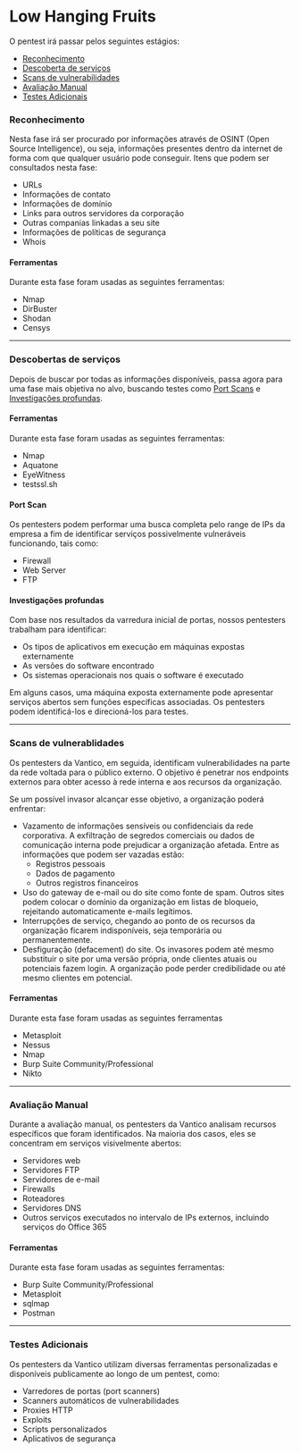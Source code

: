 # Low Hanging Fruits

O pentest irá passar pelos seguintes estágios:

* [Reconhecimento](low-hanging-fruits.md#reconhecimento)
* [Descoberta de serviços](low-hanging-fruits.md#descobertas-de-servicos)
* [Scans de vulnerabilidades](low-hanging-fruits.md#scans-de-vulnerablidades)
* [Avaliação Manual](low-hanging-fruits.md#avaliacao-manual)
* [Testes Adicionais](low-hanging-fruits.md#testes-adicionais)



### Reconhecimento

Nesta fase irá ser procurado por informações através de OSINT (Open Source Intelligence), ou seja, informações presentes dentro da internet de forma com que qualquer usuário pode conseguir. Itens que podem ser consultados nesta fase:

* URLs
* Informações de contato
* Informações de domínio
* Links para outros servidores da corporação
* Outras companias linkadas a seu site
* Informações de políticas de segurança
* Whois



#### Ferramentas

Durante esta fase foram usadas as seguintes ferramentas:

* Nmap
* DirBuster
* Shodan
* Censys

***



### Descobertas de serviços

Depois de buscar por todas as informações disponíveis, passa agora para uma fase mais objetiva no alvo, buscando testes como [Port Scans](low-hanging-fruits.md#port-scan) e [Investigações profundas](low-hanging-fruits.md#investigacoes-profundas).

#### Ferramentas

Durante esta fase foram usadas as seguintes ferramentas:

* Nmap
* Aquatone
* EyeWitness
* testssl.sh



#### Port Scan

Os pentesters podem performar uma busca completa pelo range de IPs da empresa a fim de identificar serviços possivelmente vulneráveis funcionando, tais como:

* Firewall
* Web Server
* FTP



#### Investigações profundas

Com base nos resultados da varredura inicial de portas, nossos pentesters trabalham para identificar:

* Os tipos de aplicativos em execução em máquinas expostas externamente
* As versões do software encontrado
* Os sistemas operacionais nos quais o software é executado

Em alguns casos, uma máquina exposta externamente pode apresentar serviços abertos sem funções específicas associadas. Os pentesters podem identificá-los e direcioná-los para testes.

***



### Scans de vulnerablidades

Os pentesters da Vantico, em seguida, identificam vulnerabilidades na parte da rede voltada para o público externo. O objetivo é penetrar nos endpoints externos para obter acesso à rede interna e aos recursos da organização.

Se um possível invasor alcançar esse objetivo, a organização poderá enfrentar:

* Vazamento de informações sensíveis ou confidenciais da rede corporativa. A exfiltração de segredos comerciais ou dados de comunicação interna pode prejudicar a organização afetada. Entre as informações que podem ser vazadas estão:
  * Registros pessoais
  * Dados de pagamento
  * Outros registros financeiros
* Uso do gateway de e-mail ou do site como fonte de spam. Outros sites podem colocar o domínio da organização em listas de bloqueio, rejeitando automaticamente e-mails legítimos.
* Interrupções de serviço, chegando ao ponto de os recursos da organização ficarem indisponíveis, seja temporária ou permanentemente.
* Desfiguração (defacement) do site. Os invasores podem até mesmo substituir o site por uma versão própria, onde clientes atuais ou potenciais fazem login. A organização pode perder credibilidade ou até mesmo clientes em potencial.



#### Ferramentas

Durante esta fase foram usadas as seguintes ferramentas

* Metasploit
* Nessus
* Nmap
* Burp Suite Community/Professional
* Nikto



***



### Avaliação Manual

Durante a avaliação manual, os pentesters da Vantico analisam recursos específicos que foram identificados. Na maioria dos casos, eles se concentram em serviços visivelmente abertos:

* Servidores web
* Servidores FTP
* Servidores de e-mail
* Firewalls
* Roteadores
* Servidores DNS
* Outros serviços executados no intervalo de IPs externos, incluindo serviços do Office 365



#### Ferramentas

Durante esta fase foram usadas as seguintes ferramentas:

* Burp Suite Community/Professional
* Metasploit
* sqlmap
* Postman



***



### Testes Adicionais

Os pentesters da Vantico utilizam diversas ferramentas personalizadas e disponíveis publicamente ao longo de um pentest, como:

* Varredores de portas (port scanners)
* Scanners automáticos de vulnerabilidades
* Proxies HTTP
* Exploits
* Scripts personalizados
* Aplicativos de segurança
